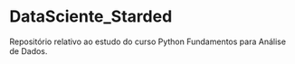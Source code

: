 # DataSciente_Starded
Repositório relativo ao estudo do curso Python Fundamentos para Análise de Dados.
